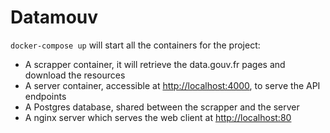 # Datamouv

`docker-compose up` will start all the containers for the project:

* A scrapper container, it will retrieve the data.gouv.fr pages and download the resources
* A server container, accessible at [http://localhost:4000](http://localhost:4000), to serve the API endpoints
* A Postgres database, shared between the scrapper and the server
* A nginx server which serves the web client at [http://localhost:80](http://localhost:80)
